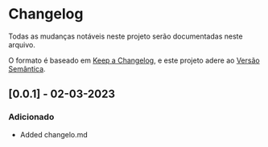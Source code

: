 # Changelog

Todas as mudanças notáveis ​​neste projeto serão documentadas neste arquivo.

O formato é baseado em [Keep a Changelog](https://keepachangelog.com/en/1.0.0/),
e este projeto adere ao [Versão Semântica](https://semver.org/spec/v2.0.0.html).

## [0.0.1] - 02-03-2023

### Adicionado

- Added changelo.md
